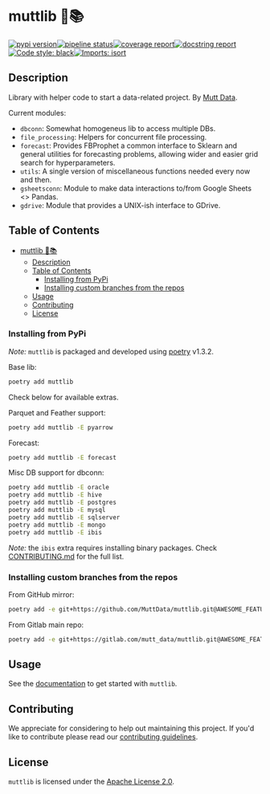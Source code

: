 # muttlib 🐶📚

[![pypi version](https://img.shields.io/pypi/v/muttlib?color=blue)](https://pypi.org/project/muttlib/)[![pipeline status](https://gitlab.com/mutt_data/muttlib/badges/master/pipeline.svg)](https://gitlab.com/mutt_data/muttlib/-/commits/master)[![coverage report](https://gitlab.com/mutt_data/muttlib/badges/master/coverage.svg)](https://gitlab.com/mutt_data/muttlib/-/commits/master)[![docstring report](https://gitlab.com/mutt_data/muttlib/-/jobs/artifacts/master/raw/docs_coverage.svg?job=docstr-cov)](https://interrogate.readthedocs.io/en/latest/)[![Code style: black](https://img.shields.io/badge/code%20style-black-000000.svg)](https://github.com/psf/black)[![Imports: isort](https://img.shields.io/badge/%20imports-isort-%231674b1?style=flat&labelColor=ef8336)](https://pycqa.github.io/isort/)


## Description

Library with helper code to start a data-related project.
By [Mutt Data](https://muttdata.ai/).

Current modules:

- `dbconn`: Somewhat homogeneus lib to access multiple DBs.
- `file_processing`: Helpers for concurrent file processing.
- `forecast`: Provides FBProphet a common interface to Sklearn and general
  utilities for forecasting problems, allowing wider and easier grid search for
  hyperparameters.
- `utils`: A single version of miscellaneous functions needed every now and then.
- `gsheetsconn`: Module to make data interactions to/from Google Sheets <> Pandas.
- `gdrive`: Module that provides a UNIX-ish interface to GDrive.

## Table of Contents

- [muttlib 🐶📚](#muttlib-)
  - [Description](#description)
  - [Table of Contents](#table-of-contents)
    - [Installing from PyPi](#installing-from-pypi)
    - [Installing custom branches from the repos](#installing-custom-branches-from-the-repos)
  - [Usage](#usage)
  - [Contributing](#contributing)
  - [License](#license)

### Installing from PyPi

_Note:_ `muttlib` is packaged and developed using [poetry](https://python-poetry.org) v1.3.2.

Base lib:
```bash
poetry add muttlib
```

Check below for available extras.

Parquet and Feather support:
```bash
poetry add muttlib -E pyarrow
```

Forecast:
```bash
poetry add muttlib -E forecast
```

Misc DB support for dbconn:
```bash
poetry add muttlib -E oracle
poetry add muttlib -E hive
poetry add muttlib -E postgres
poetry add muttlib -E mysql
poetry add muttlib -E sqlserver
poetry add muttlib -E mongo
poetry add muttlib -E ibis
```

_Note:_ the `ibis` extra requires installing binary packages. Check [CONTRIBUTING.md](https://github.com/MuttData/muttlib/blob/master/CONTRIBUTING.md#prerequisites) for the full list.

### Installing custom branches from the repos

From GitHub mirror:
```bash
poetry add -e git+https://github.com/MuttData/muttlib.git@AWESOME_FEATURE_BRANCH#egg=muttlib
```

From Gitlab main repo:
```bash
poetry add -e git+https://gitlab.com/mutt_data/muttlib.git@AWESOME_FEATURE_BRANCH#egg=muttlib
```

## Usage

See the [documentation](https://mutt_data.gitlab.io/muttlib/) to get started with `muttlib`.

## Contributing

We appreciate for considering to help out maintaining this project. If you'd like to contribute please read our [contributing guidelines](https://mutt_data.gitlab.io/muttlib/contributing.html).

## License
`muttlib` is licensed under the [Apache License 2.0](https://github.com/MuttData/muttlib/blob/master/LICENCE).
